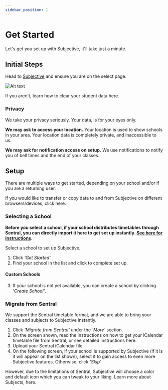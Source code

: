 ```yaml
---
sidebar_position: 1
---
```


# Get Started
Let's get you set up with Subjective, it'll take just a minute.

## Initial Steps

Head to [Subjective](https://app.subjective.school) and ensure you are on the select page.

![Alt text](/img/select-page.png)

If you aren't, learn how to clear your student data here.

### Privacy
We take your privacy seriously. Your data, is for your eyes only.

**We may ask to access your location.** Your location is used to show schools in your area. Your location data is completely private, and inaccessible to us.

**We may ask for notification access on setup.** We use notifications to notify you of bell times and the end of your classes.

## Setup

There are multiple ways to get started, depending on your school and/or if you are a returning user.

If you would like to transfer or copy data to and from Subjective on different browsers/devices, click here.

### Selecting a School

**Before you select a school, if your school distributes timetables through Sentral, you can directly import it here to get set up instantly. [See here for instructions](#migrate-from-sentral).**

Select a school to set up Subjective.

1. Click *'Get Started'*
2. Find your school in the list and click to complete set up.

#### Custom Schools
3. If your school is not yet available, you can create a school by clicking *'Create School'*.

### Migrate from Sentral

We support the Sentral timetable format, and we are able to bring your classes and subjects to Subjective instantly.

1. Click *'Migrate from Sentral'* under the *'More'* section.
2. On the screen shown, read the instructions on how to get your iCalendar timetable file from Sentral, or see detailed instructions here.
3. Upload your Sentral iCalendar file.
4. On the following screen, if your school is supported by Subjective (if it is it will appear on the list shown), select it to gain access to even more Subjective features. Otherwise, click *'Skip'*

However, due to the limitations of Sentral, Subjective will choose a color and default icon which you can tweak to your liking.
Learn more about Subjects, here.

